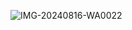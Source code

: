 ![IMG-20240816-WA0022](https://github.com/user-attachments/assets/e1e2a45c-3505-46d7-8898-ca578fe85f8a)

